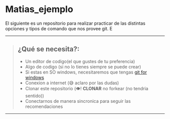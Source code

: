 # Matias_ejemplo
<p>El siguiente es un repositorio para realizar practicar de las distintas opciones y tipos de comando que nos provee git. E</p>


---

>## ¿Qué se necesita?:
>
> - Un editor de codigo(el que gustes de tu preferencia)
> - Algo de codigo (si no lo tienes siempre se puede crear)
> - Si estas en SO windows, necesitaremos que tengas [git for windows](https://gitforwindows.org/)
> - Conexion a internet (😅 aclaro por las dudas)
> - Clonar este repositorio (👁! **CLONAR** no forkear (no tendria sentido))
> - Conectarnos de manera sincronica para seguir las recomendaciones
>

---